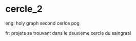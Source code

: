 # cercle_2

eng:
holy graph second cerlce pog

fr:
projets se trouvant dans le deuxieme cercle du saingraal

